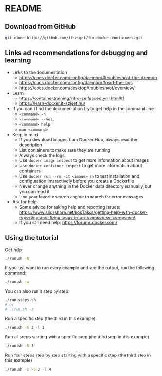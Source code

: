 # README

## Download from GitHub

```bash
git clone https://github.com/itsziget/fix-docker-containers.git
```

## Links ad recommendations for debugging and learning

- Links to the documentation
  - https://docs.docker.com/config/daemon/#troubleshoot-the-daemon
  - https://docs.docker.com/config/daemon/#read-the-logs
  - https://docs.docker.com/desktop/troubleshoot/overview/
- Learn
  - https://container.training/intro-selfpaced.yml.html#1
  - https://learn-docker.it-sziget.hu/
- If you can't find the documentation try to get help in the command line
  - `<command> -h`
  - `<command> --help`
  - `<command> help`
  - `man <command>`
- Keep in mind
  - If you download images from Docker Hub, always read the description
  - List containers to make sure they are running 
  - Always check the logs
  - Use `docker image inspect` to get more information about images
  - Use `docker container inspect` to get more information about containers
  - Use `docker run --rm -it <image> sh` to test installation and configuration interactively
    before you create a Dockerfile
  - Never change anything in the Docker data directory manually, but you can read it
  - Use your favorite search engine to search for error messages
- Ask for help:
  - Some advice for asking help and reporting issues: \
    https://www.slideshare.net/kosTakcs/getting-help-with-docker-reporting-and-fixing-bugs-in-an-opensource-component
  - If you still need help: https://forums.docker.com/

## Using the tutorial

Get help

```bash
./run.sh -h
```

If you just want to run every example and see the output, run the following command:

```bash
./run.sh -a
```

You can also run it step by step:

```bash
./run-steps.sh
# or
# ./run.sh -s
```

Run a specific step (the third in this example)

```bash
./run.sh -S 3 -l 1
```

Run all steps starting with a specific step (the third step in this example)

```bash
./run.sh -S 3
```

Run four steps step by step starting with a specific step (the third step in this example)

```bash
./run.sh -s -S 3 -l 4
```

